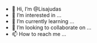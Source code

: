 - 👋 Hi, I’m @Lisajudas
- 👀 I’m interested in ...
- 🌱 I’m currently learning ...
- 💞️ I’m looking to collaborate on ...
- 📫 How to reach me ...

<!---
Lisajudas/Lisajudas is a ✨ special ✨ repository because its `README.md` (this file) appears on your GitHub profile.
You can click the Preview link to take a look at your changes.
--->
